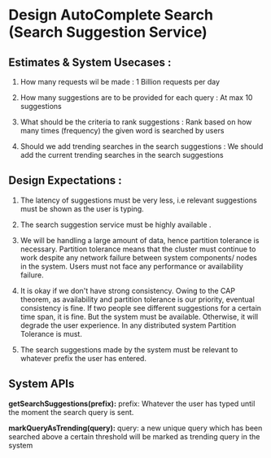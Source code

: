 # Design AutoComplete Search (Search Suggestion Service)



## Estimates & System Usecases :
1. How many requests wil be made : 1 Billion requests per day

2. How many suggestions are to be provided for each query : At max 10 suggestions

3. What should be the criteria to rank suggestions : Rank based on how many times (frequency) the given word is searched by users 

4. Should we add trending searches in the search suggestions : We should add the current trending searches in the search suggestions

## Design Expectations :
1. The latency of suggestions must be very less, i.e relevant suggestions must be shown as the user is typing.

2. The search suggestion service must be highly available .

3. We will be handling a large amount of data, hence partition tolerance is necessary. Partition tolerance means that the cluster must continue to work despite any network failure between system components/ nodes in the system. Users must not face any performance or availability failure.

4. It is okay if we don't have strong consistency. Owing to the CAP theorem, as availability and partition tolerance is our priority, eventual consistency is fine. If two people see different suggestions for a certain time span, it is fine. But the system must be available. Otherwise, it will degrade the user experience. In any distributed system Partition Tolerance is must.

5. The search suggestions made by the system  must be relevant to whatever prefix the user has entered.

## System APIs
**getSearchSuggestions(prefix):**
prefix: Whatever the user has typed until the moment the search query is sent.

**markQueryAsTrending(query):**
query: a new unique query which has been searched above a certain threshold will be marked as trending query in the system

